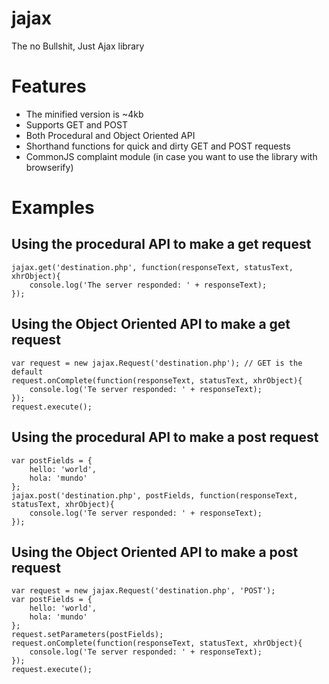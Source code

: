# jajax

The no Bullshit, Just Ajax library

# Features

* The minified version is ~4kb
* Supports GET and POST
* Both Procedural and Object Oriented API
* Shorthand functions for quick and dirty GET and POST requests
* CommonJS complaint module (in case you want to use the library with browserify)

# Examples

## Using the procedural API to make a get request

    jajax.get('destination.php', function(responseText, statusText, xhrObject){
        console.log('The server responded: ' + responseText);
    });

## Using the Object Oriented API to make a get request

    var request = new jajax.Request('destination.php'); // GET is the default
    request.onComplete(function(responseText, statusText, xhrObject){
        console.log('Te server responded: ' + responseText);
    });
    request.execute();

## Using the procedural API to make a post request

    var postFields = {
        hello: 'world',
        hola: 'mundo'
    };
    jajax.post('destination.php', postFields, function(responseText, statusText, xhrObject){
        console.log('Te server responded: ' + responseText);
    });

## Using the Object Oriented API to make a post request

    var request = new jajax.Request('destination.php', 'POST');
    var postFields = {
        hello: 'world',
        hola: 'mundo'
    };
    request.setParameters(postFields);
    request.onComplete(function(responseText, statusText, xhrObject){
        console.log('Te server responded: ' + responseText);
    });
    request.execute();